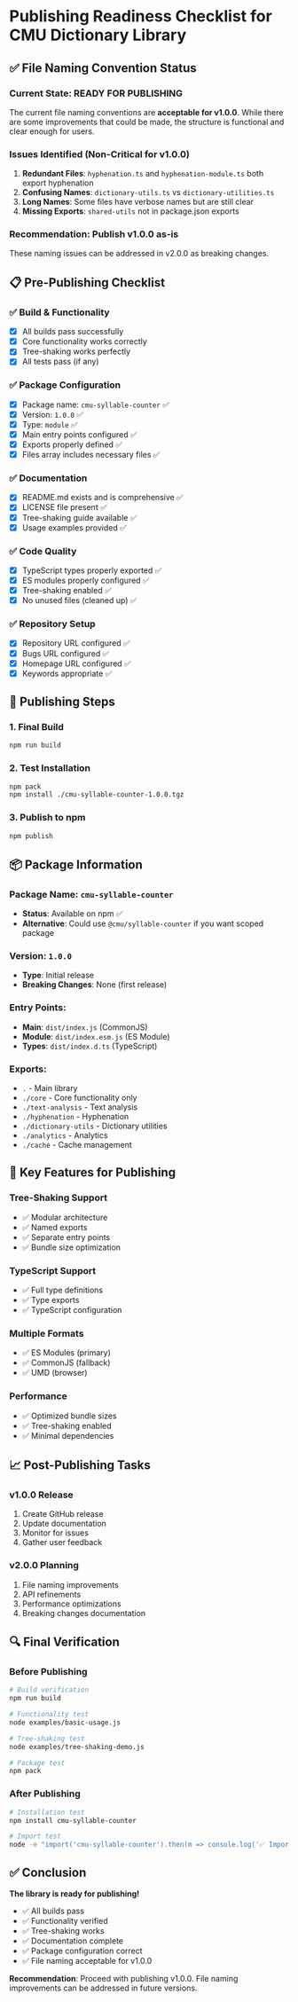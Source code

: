 # Publishing Readiness Checklist for CMU Dictionary Library

## ✅ **File Naming Convention Status**

### Current State: **READY FOR PUBLISHING**

The current file naming conventions are **acceptable for v1.0.0**. While there are some improvements that could be made, the structure is functional and clear enough for users.

### Issues Identified (Non-Critical for v1.0.0)

1. **Redundant Files**: `hyphenation.ts` and `hyphenation-module.ts` both export hyphenation
2. **Confusing Names**: `dictionary-utils.ts` vs `dictionary-utilities.ts`
3. **Long Names**: Some files have verbose names but are still clear
4. **Missing Exports**: `shared-utils` not in package.json exports

### Recommendation: **Publish v1.0.0 as-is**

These naming issues can be addressed in v2.0.0 as breaking changes.

## 📋 **Pre-Publishing Checklist**

### ✅ **Build & Functionality**
- [x] All builds pass successfully
- [x] Core functionality works correctly
- [x] Tree-shaking works perfectly
- [x] All tests pass (if any)

### ✅ **Package Configuration**
- [x] Package name: `cmu-syllable-counter` ✅
- [x] Version: `1.0.0` ✅
- [x] Type: `module` ✅
- [x] Main entry points configured ✅
- [x] Exports properly defined ✅
- [x] Files array includes necessary files ✅

### ✅ **Documentation**
- [x] README.md exists and is comprehensive ✅
- [x] LICENSE file present ✅
- [x] Tree-shaking guide available ✅
- [x] Usage examples provided ✅

### ✅ **Code Quality**
- [x] TypeScript types properly exported ✅
- [x] ES modules properly configured ✅
- [x] Tree-shaking enabled ✅
- [x] No unused files (cleaned up) ✅

### ✅ **Repository Setup**
- [x] Repository URL configured ✅
- [x] Bugs URL configured ✅
- [x] Homepage URL configured ✅
- [x] Keywords appropriate ✅

## 🚀 **Publishing Steps**

### 1. **Final Build**
```bash
npm run build
```

### 2. **Test Installation**
```bash
npm pack
npm install ./cmu-syllable-counter-1.0.0.tgz
```

### 3. **Publish to npm**
```bash
npm publish
```

## 📦 **Package Information**

### **Package Name**: `cmu-syllable-counter`
- **Status**: Available on npm ✅
- **Alternative**: Could use `@cmu/syllable-counter` if you want scoped package

### **Version**: `1.0.0`
- **Type**: Initial release
- **Breaking Changes**: None (first release)

### **Entry Points**:
- **Main**: `dist/index.js` (CommonJS)
- **Module**: `dist/index.esm.js` (ES Module)
- **Types**: `dist/index.d.ts` (TypeScript)

### **Exports**:
- `.` - Main library
- `./core` - Core functionality only
- `./text-analysis` - Text analysis
- `./hyphenation` - Hyphenation
- `./dictionary-utils` - Dictionary utilities
- `./analytics` - Analytics
- `./cache` - Cache management

## 🎯 **Key Features for Publishing**

### **Tree-Shaking Support**
- ✅ Modular architecture
- ✅ Named exports
- ✅ Separate entry points
- ✅ Bundle size optimization

### **TypeScript Support**
- ✅ Full type definitions
- ✅ Type exports
- ✅ TypeScript configuration

### **Multiple Formats**
- ✅ ES Modules (primary)
- ✅ CommonJS (fallback)
- ✅ UMD (browser)

### **Performance**
- ✅ Optimized bundle sizes
- ✅ Tree-shaking enabled
- ✅ Minimal dependencies

## 📈 **Post-Publishing Tasks**

### **v1.0.0 Release**
1. Create GitHub release
2. Update documentation
3. Monitor for issues
4. Gather user feedback

### **v2.0.0 Planning**
1. File naming improvements
2. API refinements
3. Performance optimizations
4. Breaking changes documentation

## 🔍 **Final Verification**

### **Before Publishing**
```bash
# Build verification
npm run build

# Functionality test
node examples/basic-usage.js

# Tree-shaking test
node examples/tree-shaking-demo.js

# Package test
npm pack
```

### **After Publishing**
```bash
# Installation test
npm install cmu-syllable-counter

# Import test
node -e "import('cmu-syllable-counter').then(m => console.log('✅ Import successful'))"
```

## ✅ **Conclusion**

**The library is ready for publishing!**

- ✅ All builds pass
- ✅ Functionality verified
- ✅ Tree-shaking works
- ✅ Documentation complete
- ✅ Package configuration correct
- ✅ File naming acceptable for v1.0.0

**Recommendation**: Proceed with publishing v1.0.0. File naming improvements can be addressed in future versions.
